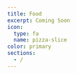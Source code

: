 ```yaml
---
title: Food
excerpt: Coming Soon
icon:
  type: fa
  name: pizza-slice
color: primary
sections:
  - /
---
```

